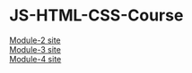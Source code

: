 # JS-HTML-CSS-Course

[Module-2 site](https://mikhmol.github.io/JS-HTML-CSS-Course/module-2/index.html) </br>
[Module-3 site](https://mikhmol.github.io/JS-HTML-CSS-Course/module-3/index.html) </br>
[Module-4 site](https://mikhmol.github.io/JS-HTML-CSS-Course/module-4/index.html)
